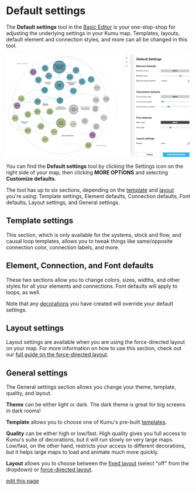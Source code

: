 # Default settings

The **Default settings** tool in the [Basic Editor](/overview/view-editors.md#basic-editor) is your one-stop-shop for adjusting the underlying settings in your Kumu map. Templates, layouts, default element and connection styles, and more can all be changed in this tool.

![Default settings](/images/basic-editor-default-settings.png)

You can find the **Default settings** tool by clicking the Settings icon <i class="fa fa-sliders"></i> on the right side of your map, then clicking **MORE OPTIONS** and selecting **Customize defaults**.

The tool has up to six sections, depending on the [template](/guides/templates.md) and [layout](/guides/layouts.md) you're using: Template settings, Element defaults, Connection defaults, Font defaults, Layout settings, and General settings.


## Template settings

This section, which is only available for the systems, stock and flow, and causal loop templates, allows you to tweak things like same/opposite connection color, connection labels, and more.


## Element, Connection, and Font defaults

These two sections allow you to change colors, sizes, widths, and other styles for all your elements and connections. Font defaults will apply to loops, as well.

Note that any [decorations](/guides/decorate.md) you have created will override your default settings.

## Layout settings

 Layout settings are available when you are using the force-directed layout on your map. For more information on how to use this section, check out our [full guide on the force-directed layout](/guides/layouts/force-directed.md).

## General settings

The General settings section allows you change your theme, template, quality, and layout.

**Theme** can be either light or dark. The dark theme is great for big screens in dark rooms!

**Template** allows you to choose one of Kumu's pre-built [templates](/guides/templates.md).

**Quality** can be either high or low/fast. High quality gives you full access to Kumu's suite of decorations, but it will run slowly on very large maps. Low/fast, on the other hand, restricts your access to different decorations, but it helps large maps to load and animate much more quickly.

**Layout** allows you to choose between the [fixed layout](/guides/layouts/fixed.md) (select "off" from the dropdown) or [force-directed layout](/guides/layouts/force-directed.md).

<span class="edit-link"><a href="https://github.com/kumu/docs/blob/master/guides/default-settings.md" target="_blank"><i class="fa fa-github"></i> edit this page</a></span>
